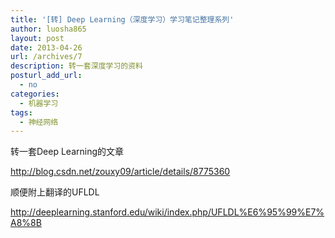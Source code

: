 ```yaml
---
title: '[转] Deep Learning（深度学习）学习笔记整理系列'
author: luosha865
layout: post
date: 2013-04-26
url: /archives/7
description: 转一套深度学习的资料
posturl_add_url:
  - no
categories:
  - 机器学习
tags:
  - 神经网络
---
```

转一套Deep Learning的文章

<http://blog.csdn.net/zouxy09/article/details/8775360>

顺便附上翻译的UFLDL

<http://deeplearning.stanford.edu/wiki/index.php/UFLDL%E6%95%99%E7%A8%8B>
